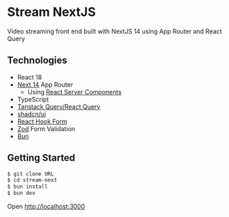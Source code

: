 # Stream NextJS

Video streaming front end built with NextJS 14 using App Router and React Query

## Technologies

- React 18
- [Next 14](https://nextjs.org/docs) App Router
    - Using [React Server Components](https://react.dev/reference/rsc/server-components)
- TypeScript
- [Tanstack Query/React Query](https://tanstack.com/query/latest/docs/framework/react/overview) 
- [shadcn/ui](https://ui.shadcn.com)
- [React Hook Form](https://react-hook-form.com)
- [Zod](https://zod.dev) Form Validation
- [Bun](https://bun.sh)



## Getting Started

```bash
$ git clone URL
$ cd stream-next
$ bun install
$ bun dev
```

Open [http://localhost:3000](http://localhost:3000)